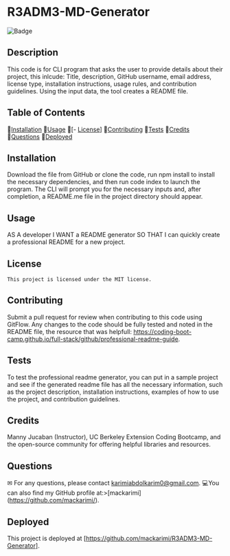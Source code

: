 # R3ADM3-MD-Generator
![Badge](https://img.shields.io/badge/license-MIT-blue.svg)

## Description
This code is for CLI program that asks the user to provide details about their project, this inlcude: Title, description, GitHub username, email address, license type, installation instructions, usage rules, and contribution guidelines. Using the input data, the tool creates a README file.

## Table of Contents
💠[Installation](#installation)
💠[Usage](#usage)
💠[- [License](#license)]
💠[Contributing](#contributing)
💠[Tests](#tests)
💠[Credits](#credits)
💠[Questions](#questions)
💠[Deployed](#deployed)

## Installation
 Download the file from GitHub or clone the code, run npm install to install the necessary dependencies, and then run code index to launch the program. The CLI will prompt you for the necessary inputs and, after completion, a README.me file in the project directory should appear.

## Usage
 AS A developer I WANT a README generator SO THAT I can quickly create a professional README for a new project.

## License
    This project is licensed under the MIT license.

## Contributing
Submit a pull request for review when contributing to this code using GitFlow. Any changes to the code should be fully tested and noted in the README file, the resource that was helpfull: https://coding-boot-camp.github.io/full-stack/github/professional-readme-guide.

## Tests
To test the professional readme generator, you can put in a sample project and see if the generated readme file has all the necessary information, such as the project description, installation instructions, examples of how to use the project, and contribution guidelines.


## Credits
 Manny Jucaban (Instructor), UC Berkeley Extension Coding Bootcamp, and the open-source community for offering helpful libraries and resources.

## Questions
✉ For any questions, please contact karimiabdolkarim0@gmail.com.
💻You can also find my GitHub profile at:>[mackarimi] (https://github.com/mackarimi/).

## Deployed
This project is deployed at [https://github.com/mackarimi/R3ADM3-MD-Generator].